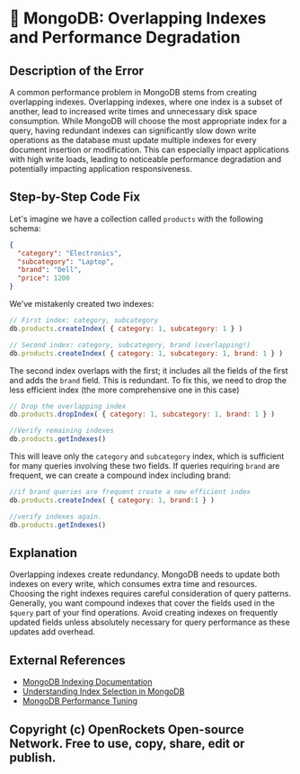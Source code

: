 # 🐞 MongoDB: Overlapping Indexes and Performance Degradation


## Description of the Error

A common performance problem in MongoDB stems from creating overlapping indexes.  Overlapping indexes, where one index is a subset of another, lead to increased write times and unnecessary disk space consumption.  While MongoDB will choose the most appropriate index for a query, having redundant indexes can significantly slow down write operations as the database must update multiple indexes for every document insertion or modification. This can especially impact applications with high write loads, leading to noticeable performance degradation and potentially impacting application responsiveness.


## Step-by-Step Code Fix

Let's imagine we have a collection called `products` with the following schema:

```json
{
  "category": "Electronics",
  "subcategory": "Laptop",
  "brand": "Dell",
  "price": 1200
}
```

We've mistakenly created two indexes:

```javascript
// First index: category, subcategory
db.products.createIndex( { category: 1, subcategory: 1 } )

// Second index: category, subcategory, brand (overlapping!)
db.products.createIndex( { category: 1, subcategory: 1, brand: 1 } )
```

The second index overlaps with the first; it includes all the fields of the first and adds the `brand` field.  This is redundant. To fix this, we need to drop the less efficient index (the more comprehensive one in this case)


```javascript
// Drop the overlapping index
db.products.dropIndex( { category: 1, subcategory: 1, brand: 1 } )

//Verify remaining indexes
db.products.getIndexes()
```

This will leave only the `category` and `subcategory` index, which is sufficient for many queries involving these two fields. If queries requiring `brand` are frequent, we can create a compound index including brand:


```javascript
//if brand queries are frequent create a new efficient index
db.products.createIndex( { category: 1, brand:1 } )

//verify indexes again.
db.products.getIndexes()
```


## Explanation

Overlapping indexes create redundancy. MongoDB needs to update both indexes on every write, which consumes extra time and resources. Choosing the right indexes requires careful consideration of query patterns.  Generally, you want compound indexes that cover the fields used in the `$query` part of your find operations.  Avoid creating indexes on frequently updated fields unless absolutely necessary for query performance as these updates add overhead.


## External References

* [MongoDB Indexing Documentation](https://www.mongodb.com/docs/manual/indexes/)
* [Understanding Index Selection in MongoDB](https://www.mongodb.com/blog/post/understanding-index-selection-in-mongodb)
* [MongoDB Performance Tuning](https://www.mongodb.com/docs/manual/tutorial/optimize-for-performance/)


## Copyright (c) OpenRockets Open-source Network. Free to use, copy, share, edit or publish.

